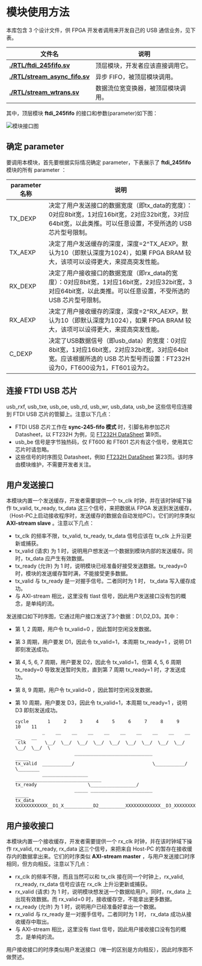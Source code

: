 # 模块使用方法

本库包含 3 个设计文件，供 FPGA 开发者调用来开发自己的 USB 通信业务，见下表。

| 文件名                                                       | 说明                               |
| ------------------------------------------------------------ | ---------------------------------- |
| [**./RTL/ftdi_245fifo.sv**](https://github.com/WangXuan95/FTDI-245fifo-interface/blob/master/RTL/ftdi_245fifo.sv) | 顶层模块，开发者应该直接调用它。   |
| [**./RTL/stream_async_fifo.sv**](https://github.com/WangXuan95/FTDI-245fifo-interface/blob/master/RTL/stream_async_fifo.sv) | 异步 FIFO，被顶层模块调用。        |
| [**./RTL/stream_wtrans.sv**](https://github.com/WangXuan95/FTDI-245fifo-interface/blob/master/RTL/stream_wtrans.sv) | 数据流位宽变换器，被顶层模块调用。 |

其中，顶层模块 **ftdi_245fifo** 的接口和参数(parameter)如下图：

![模块接口图](https://github.com/WangXuan95/FTDI-245fifo-interface/blob/master/doc/ports.png)

## 确定 parameter

要调用本模块，首先要根据实际情况确定 parameter，下表展示了 **ftdi_245fifo** 模块的所有 parameter ：

| parameter 名称 | 说明                                                         |
| -------------- | ------------------------------------------------------------ |
| TX_DEXP        | 决定了用户发送接口的数据宽度（即tx_data的宽度）：0对应8bit宽，1对应16bit宽，2对应32bit宽，3对应64bit宽，以此类推。可以任意设置，不受所选的 USB 芯片型号限制。 |
| TX_AEXP        | 决定了用户发送缓存的深度，深度=2^TX_AEXP。默认为10（即默认深度为1024），如果 FPGA BRAM 较大，该项可以设得更大，来提高突发性能。 |
| RX_DEXP        | 决定了用户接收接口的数据宽度（即rx_data的宽度）：0对应8bit宽，1对应16bit宽，2对应32bit宽，3对应64bit宽，以此类推。可以任意设置，不受所选的 USB 芯片型号限制。 |
| RX_AEXP        | 决定了用户接收缓存的深度，深度=2^RX_AEXP。默认为10（即默认深度为1024），如果 FPGA BRAM 较大，该项可以设得更大，来提高突发性能。 |
| C_DEXP         | 决定了USB数据信号（即usb_data）的宽度：0对应8bit宽，1对应16bit宽，2对应32bit宽，3对应64bit宽。应该根据所选的 USB 芯片型号而设置：FT232H设为0，FT600设为1，FT601设为2。 |

## 连接 FTDI USB 芯片

usb_rxf, usb_txe, usb_oe, usb_rd, usb_wr, usb_data, usb_be 这些信号应连接到 FTDI USB 芯片的管脚上。注意以下几点：

* FTDI USB 芯片工作在 **sync-245-fifo 模式** 时，引脚名称参加芯片 Datasheet，以 FT232H 为例，见 [FT232H DataSheet](https://www.ftdichip.com/Support/Documents/DataSheets/ICs/DS_FT232H.pdf) 第9页。
* usb_be 信号是字节独热码，仅 FT600 和 FT601 芯片有这个信号，使用其它芯片时请忽略。
* 这些信号的时序图见 Datasheet，例如 [FT232H DataSheet](https://www.ftdichip.com/Support/Documents/DataSheets/ICs/DS_FT232H.pdf) 第23页。该时序由模块维护，不需要开发者关注。

## 用户发送接口

本模块内置一个发送缓存，开发者需要提供一个 tx_clk 时钟，并在该时钟域下操作 tx_valid, tx_ready, tx_data 这三个信号，来把数据从 FPGA 发送到发送缓存，（Host-PC上启动接收程序时，发送缓存的数据会自动发给PC）。它们的时序类似 **AXI-stream slave** 。注意以下几点：

* tx_clk 的频率不限，tx_valid, tx_ready, tx_data 信号应该在 tx_clk 上升沿更新或捕获。
* tx_valid (请求) 为 1 时，说明用户想发送一个数据到模块内部的发送缓存。同时，tx_data 应产生有效数据。
* tx_ready (允许) 为 1 时，说明模块已经准备好接受发送数据。tx_ready=0 时，模块的发送缓存暂时满，不能接受更多数据。
* tx_valid 与 tx_ready 是一对握手信号。二者同时为 1 时， tx_data 写入缓存成功。
* 与 AXI-stream 相比，这里没有 tlast 信号，因此用户发送接口没有包的概念，是单纯的流。

发送接口如下时序图，它通过用户接口发送了3个数据：D1,D2,D3。其中：

* 第 1, 2 周期，用户令 tx_valid=0 ，因此暂时空闲没发数据。

* 第 3 周期，用户要发 D1，因此令 tx_valid=1，本周期 tx_ready=1 ，说明 D1 即刻发送成功。

* 第 4, 5, 6, 7 周期，用户要发 D2，因此令 tx_valid=1，但第 4, 5, 6 周期 tx_ready=0 导致发送暂时失败，直到第 7 周期 tx_ready=1 时，才发送成功。

* 第 8, 9 周期，用户令 tx_valid=0 ，因此暂时空闲没发数据。

* 第 10 周期，用户要发 D3，因此令 tx_valid=1，本周期 tx_ready=1 ，说明 D3 即刻发送成功。

      cycle       1     2     3     4     5     6     7     8     9     10    11
                _    __    __    __    __    __    __    __    __    __    __    __
       clk       \__/  \__/  \__/  \__/  \__/  \__/  \__/  \__/  \__/  \__/  \__/  \
                            _____________________________             _____
      tx_valid  ___________/                             \___________/     \________
                _________________                   ________________________________
      tx_ready                   \_________________/
                            _____ _______________________             _____
      tx_data   XXXXXXXXXXXX__D1_X___________D2__________XXXXXXXXXXXXX__D3_XXXXXXXXX



## 用户接收接口

本模块内置一个接收缓存，开发者需要提供一个 rx_clk 时钟，并在该时钟域下操作 rx_valid, rx_ready, rx_data 这三个信号，来把来自 Host-PC 的暂存在接收缓存内的数据拿出来。它们的时序类似 **AXI-stream master** ，与用户发送接口时序相同，但方向相反。注意以下几点：

* rx_clk 的频率不限，而且当然可以和 tx_clk 接在同一个时钟上，rx_valid, rx_ready, rx_data 信号应该在 rx_clk 上升沿更新或捕获。
* rx_valid (请求) 为 1 时，说明模块想发送一个数据给用户。同时，rx_data 上出现有效数据。而 rx_valid=0 时，接收缓存空，不能拿出更多数据。
* rx_ready (允许) 为 1 时，说明用户已经准备好拿出一个数据。
* rx_valid 与 rx_ready 是一对握手信号。二者同时为 1 时， rx_data 成功从接收缓存中取出。
* 与 AXI-stream 相比，这里没有 tlast 信号，因此用户接收接口没有包的概念，是单纯的流。

用户接收接口的时序类似用户发送接口（唯一的区别是方向相反），因此时序图不做赘述。